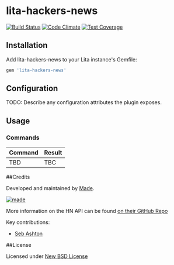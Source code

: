 # lita-hackers-news

[![Build Status](https://travis-ci.org/madebymade/lita-hackers-news.svg?branch=master)](https://travis-ci.org/madebymade/lita-hackers-news)
[![Code Climate](https://codeclimate.com/github/madebymade/lita-hackers-news/badges/gpa.svg)](https://codeclimate.com/github/madebymade/lita-hackers-news)
[![Test Coverage](https://codeclimate.com/github/madebymade/lita-hackers-news/badges/coverage.svg)](https://codeclimate.com/github/madebymade/lita-hackers-news)

## Installation

Add lita-hackers-news to your Lita instance's Gemfile:

``` ruby
gem 'lita-hackers-news'
```

## Configuration

TODO: Describe any configuration attributes the plugin exposes.

## Usage

### Commands

| Command              | Result                                   |
| -------------------- | ---------------------------------------- |
| TBD                  | TBC                                      |

##Credits

Developed and maintained by [Made](http://www.madetech.co.uk?ref=github&repo=lita-mac_spotify_control).

[![made](https://s3-eu-west-1.amazonaws.com/made-assets/googleapps/google-apps.png)](http://www.madetech.co.uk?ref=github&repo=lita-hackers-news)

More information on the HN API can be found [on their GitHub Repo](https://github.com/HackerNews/API)

Key contributions:

* [Seb Ashton](https://github.com/sebashton)

##License

Licensed under [New BSD License](https://github.com/madebymade/lita-mac_spotify_control/blob/master/BSD-LICENSE.md)
